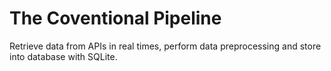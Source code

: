 # The Coventional Pipeline

Retrieve data from APIs in real times, perform data preprocessing and store into database with SQLite. 